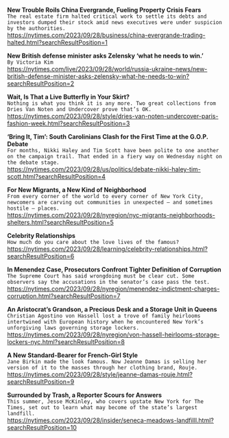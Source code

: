 **New Trouble Roils China Evergrande, Fueling Property Crisis Fears**\
`The real estate firm halted critical work to settle its debts and investors dumped their stock amid news executives were under suspicion by the authorities.`\
https://nytimes.com/2023/09/28/business/china-evergrande-trading-halted.html?searchResultPosition=1

**New British defense minister asks Zelensky ‘what he needs to win.’**\
`By Victoria Kim`\
https://nytimes.com/live/2023/09/28/world/russia-ukraine-news/new-british-defense-minister-asks-zelensky-what-he-needs-to-win?searchResultPosition=2

**Wait, Is That a Live Butterfly in Your Skirt?**\
`Nothing is what you think it is any more. Two great collections from Dries Van Noten and Undercover prove that’s OK.`\
https://nytimes.com/2023/09/28/style/dries-van-noten-undercover-paris-fashion-week.html?searchResultPosition=3

**‘Bring It, Tim’: South Carolinians Clash for the First Time at the G.O.P. Debate**\
`For months, Nikki Haley and Tim Scott have been polite to one another on the campaign trail. That ended in a fiery way on Wednesday night on the debate stage.`\
https://nytimes.com/2023/09/28/us/politics/debate-nikki-haley-tim-scott.html?searchResultPosition=4

**For New Migrants, a New Kind of Neighborhood**\
`From every corner of the world to every corner of New York City, newcomers are carving out communities in unexpected — and sometimes hostile — places.`\
https://nytimes.com/2023/09/28/nyregion/nyc-migrants-neighborhoods-shelters.html?searchResultPosition=5

**Celebrity Relationships**\
`How much do you care about the love lives of the famous?`\
https://nytimes.com/2023/09/28/learning/celebrity-relationships.html?searchResultPosition=6

**In Menendez Case, Prosecutors Confront Tighter Definition of Corruption**\
`The Supreme Court has said wrongdoing must be clear cut. Some observers say the accusations in the senator’s case pass the test.`\
https://nytimes.com/2023/09/28/nyregion/menendez-indictment-charges-corruption.html?searchResultPosition=7

**An Aristocrat’s Grandson, a Precious Desk and a Storage Unit in Queens**\
`Christian Agostino von Hassell lost a trove of family heirlooms intertwined with European history when he encountered New York’s unforgiving laws governing storage lockers.`\
https://nytimes.com/2023/09/28/nyregion/von-hassell-heirlooms-storage-lockers-nyc.html?searchResultPosition=8

**A New Standard-Bearer for French-Girl Style**\
`Jane Birkin made the look famous. Now Jeanne Damas is selling her version of it to the masses through her clothing brand, Rouje.`\
https://nytimes.com/2023/09/28/style/jeanne-damas-rouje.html?searchResultPosition=9

**Surrounded by Trash, a Reporter Scours for Answers**\
`This summer, Jesse McKinley, who covers upstate New York for The Times, set out to learn what may become of the state’s largest landfill.`\
https://nytimes.com/2023/09/28/insider/seneca-meadows-landfilll.html?searchResultPosition=10

